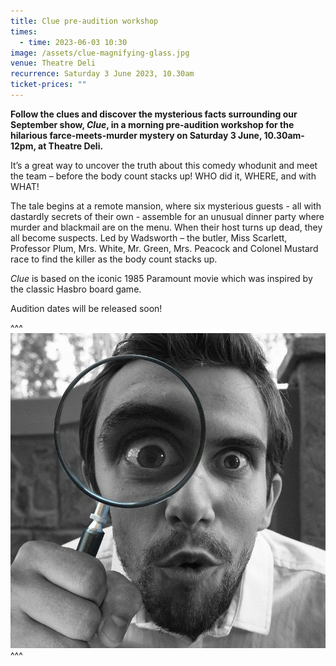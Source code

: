 ```yaml
---
title: Clue pre-audition workshop
times:
  - time: 2023-06-03 10:30
image: /assets/clue-magnifying-glass.jpg
venue: Theatre Deli
recurrence: Saturday 3 June 2023, 10.30am
ticket-prices: ""
---
```

**Follow the clues and discover the mysterious facts surrounding our September show, *Clue*, in a morning pre-audition workshop for the hilarious farce-meets-murder mystery on Saturday 3 June, 10.30am-12pm, at Theatre Deli.**

It’s a great way to uncover the truth about this comedy whodunit and meet the team – before the body count stacks up! WHO did it, WHERE, and with WHAT!

The tale begins at a remote mansion, where six mysterious guests - all with dastardly secrets of their own - assemble for an unusual dinner party where murder and blackmail are on the menu. When their host turns up dead, they all become suspects. Led by Wadsworth – the butler, Miss Scarlett, Professor Plum, Mrs. White, Mr. Green, Mrs. Peacock and Colonel Mustard race to find the killer as the body count stacks up.

*Clue* is based on the iconic 1985 Paramount movie which was inspired by the classic Hasbro board game.

Audition dates will be released soon!

^^^
![](/assets/clue-magnifying-glass.jpg)
^^^